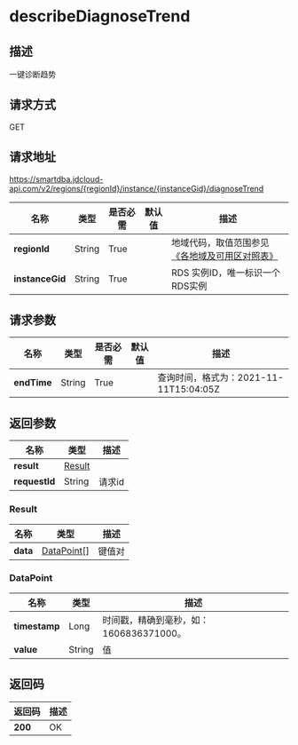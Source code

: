 # describeDiagnoseTrend


## 描述
一键诊断趋势

## 请求方式
GET

## 请求地址
https://smartdba.jdcloud-api.com/v2/regions/{regionId}/instance/{instanceGid}/diagnoseTrend

|名称|类型|是否必需|默认值|描述|
|---|---|---|---|---|
|**regionId**|String|True| |地域代码，取值范围参见[《各地域及可用区对照表》](../Enum-Definitions/Regions-AZ.md)|
|**instanceGid**|String|True| |RDS 实例ID，唯一标识一个RDS实例|

## 请求参数
|名称|类型|是否必需|默认值|描述|
|---|---|---|---|---|
|**endTime**|String|True| |查询时间，格式为：2021-11-11T15:04:05Z|


## 返回参数
|名称|类型|描述|
|---|---|---|
|**result**|[Result](#result)| |
|**requestId**|String|请求id|

### <div id="Result">Result</div>
|名称|类型|描述|
|---|---|---|
|**data**|[DataPoint[]](#datapoint)|键值对|
### <div id="DataPoint">DataPoint</div>
|名称|类型|描述|
|---|---|---|
|**timestamp**|Long|时间戳，精确到毫秒，如：1606836371000。|
|**value**|String|值|

## 返回码
|返回码|描述|
|---|---|
|**200**|OK|
